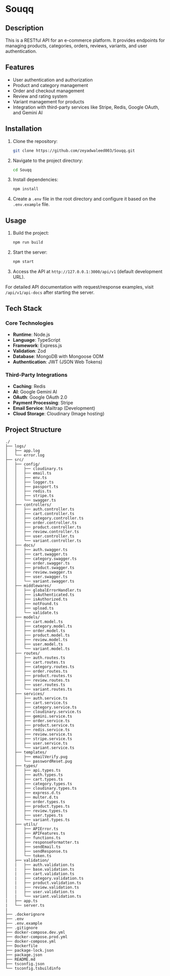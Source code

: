 # Souqq

## Description

This is a RESTful API for an e-commerce platform. It provides endpoints for managing products, categories, orders, reviews, variants, and user authentication.

## Features

- User authentication and authorization
- Product and category management
- Order and checkout management
- Review and rating system
- Variant management for products
- Integration with third-party services like Stripe, Redis, Google OAuth, and Gemini AI

## Installation

1. Clone the repository:

   ```bash
   git clone https://github.com/zeyadwaleed003/Souqq.git
   ```

2. Navigate to the project directory:

   ```bash
   cd Souqq
   ```

3. Install dependencies:

   ```bash
   npm install
   ```

4. Create a `.env` file in the root directory and configure it based on the `.env.example` file.

## Usage

1. Build the project:

   ```bash
   npm run build
   ```

2. Start the server:

   ```bash
   npm start
   ```

3. Access the API at `http://127.0.0.1:3000/api/v1` (default development URL).

For detailed API documentation with request/response examples, visit `/api/v1/api-docs` after starting the server.

## Tech Stack

### Core Technologies

- **Runtime**: Node.js
- **Language**: TypeScript
- **Framework**: Express.js
- **Validation**: Zod
- **Database**: MongoDB with Mongoose ODM
- **Authentication**: JWT (JSON Web Tokens)

### Third-Party Integrations

- **Caching**: Redis
- **AI**: Google Gemini AI
- **OAuth**: Google OAuth 2.0
- **Payment Processing**: Stripe
- **Email Service**: Mailtrap (Development)
- **Cloud Storage**: Cloudinary (Image hosting)

## Project Structure

```tree
./
├── logs/
│   ├── app.log
│   └── error.log
├── src/
│   ├── config/
│   │   ├── cloudinary.ts
│   │   ├── email.ts
│   │   ├── env.ts
│   │   ├── logger.ts
│   │   ├── passport.ts
│   │   ├── redis.ts
│   │   ├── stripe.ts
│   │   └── swagger.ts
│   ├── controllers/
│   │   ├── auth.controller.ts
│   │   ├── cart.controller.ts
│   │   ├── category.controller.ts
│   │   ├── order.controller.ts
│   │   ├── product.controller.ts
│   │   ├── review.controller.ts
│   │   ├── user.controller.ts
│   │   └── variant.controller.ts
│   ├── docs/
│   │   ├── auth.swagger.ts
│   │   ├── cart.swagger.ts
│   │   ├── category.swagger.ts
│   │   ├── order.swagger.ts
│   │   ├── product.swagger.ts
│   │   ├── review.swagger.ts
│   │   ├── user.swagger.ts
│   │   └── variant.swagger.ts
│   ├── middlewares/
│   │   ├── globalErrorHandler.ts
│   │   ├── isAuthenticated.ts
│   │   ├── isAuthorized.ts
│   │   ├── notFound.ts
│   │   ├── upload.ts
│   │   └── validate.ts
│   ├── models/
│   │   ├── cart.model.ts
│   │   ├── category.model.ts
│   │   ├── order.model.ts
│   │   ├── product.model.ts
│   │   ├── review.model.ts
│   │   ├── user.model.ts
│   │   └── variant.model.ts
│   ├── routes/
│   │   ├── auth.routes.ts
│   │   ├── cart.routes.ts
│   │   ├── category.routes.ts
│   │   ├── order.routes.ts
│   │   ├── product.routes.ts
│   │   ├── review.routes.ts
│   │   ├── user.routes.ts
│   │   └── variant.routes.ts
│   ├── services/
│   │   ├── auth.service.ts
│   │   ├── cart.service.ts
│   │   ├── category.service.ts
│   │   ├── cloudinary.service.ts
│   │   ├── gemini.service.ts
│   │   ├── order.service.ts
│   │   ├── product.service.ts
│   │   ├── redis.service.ts
│   │   ├── review.service.ts
│   │   ├── stripe.service.ts
│   │   ├── user.service.ts
│   │   └── variant.service.ts
│   ├── templates/
│   │   ├── emailVerify.pug
│   │   └── passwordReset.pug
│   ├── types/
│   │   ├── api.types.ts
│   │   ├── auth.types.ts
│   │   ├── cart.types.ts
│   │   ├── category.types.ts
│   │   ├── cloudinary.types.ts
│   │   ├── express.d.ts
│   │   ├── multer.d.ts
│   │   ├── order.types.ts
│   │   ├── product.types.ts
│   │   ├── review.types.ts
│   │   ├── user.types.ts
│   │   └── variant.types.ts
│   ├── utils/
│   │   ├── APIError.ts
│   │   ├── APIFeatures.ts
│   │   ├── functions.ts
│   │   ├── responseFormatter.ts
│   │   ├── sendEmail.ts
│   │   ├── sendResponse.ts
│   │   └── token.ts
│   ├── validation/
│   |   ├── auth.validation.ts
│   |   ├── base.validation.ts
│   |   ├── cart.validation.ts
│   |   ├── category.validation.ts
│   |   ├── product.validation.ts
│   |   ├── review.validation.ts
│   |   ├── user.validation.ts
│   |   └── variant.validation.ts
|   ├── app.ts
|   └── server.ts
|
├── .dockerignore
├── .env
├── .env.example
├── .gitignore
├── docker-compose.dev.yml
├── docker-compose.prod.yml
├── docker-compose.yml
├── Dockerfile
├── package-lock.json
├── package.json
├── README.md
├── tsconfig.json
└── tsconfig.tsbuildinfo
```
